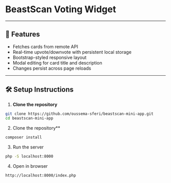 # BeastScan Voting Widget
---

## 🚀 Features

- Fetches cards from remote API
- Real-time upvote/downvote with persistent local storage
- Bootstrap-styled responsive layout
- Modal editing for card title and description
- Changes persist across page reloads

---

## 🛠️ Setup Instructions

1. **Clone the repository**

```bash
git clone https://github.com/oussema-sferi/beastscan-mini-app.git
cd beastscan-mini-app
```

2. Clone the repository**

```bash
composer install
```

3. Run the server

```bash
php -S localhost:8000
```

4. Open in browser
```bash
http://localhost:8000/index.php
```